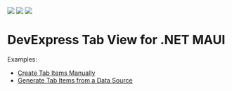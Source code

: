 <!-- default badges list -->
![](https://img.shields.io/endpoint?url=https://codecentral.devexpress.com/api/v1/VersionRange/391949714/21.2.1%2B)
[![](https://img.shields.io/badge/Open_in_DevExpress_Support_Center-FF7200?style=flat-square&logo=DevExpress&logoColor=white)](https://supportcenter.devexpress.com/ticket/details/T1018715)
[![](https://img.shields.io/badge/📖_How_to_use_DevExpress_Examples-e9f6fc?style=flat-square)](https://docs.devexpress.com/GeneralInformation/403183)
<!-- default badges end -->
# DevExpress Tab View for .NET MAUI

Examples:

- [Create Tab Items Manually](./CS/CreateTabItemsManually)  
- [Generate Tab Items from a Data Source](./CS/GenerateTabItemsFromDataSource)  

